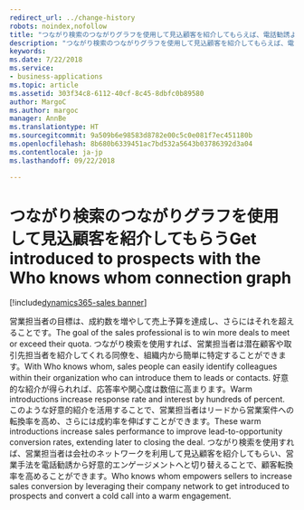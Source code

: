 ```yaml
---
redirect_url: ../change-history
robots: noindex,nofollow
title: "つながり検索のつながりグラフを使用して見込顧客を紹介してもらえば、電話勧誘よりも好意的なエンゲージメントを構築できます"
description: "つながり検索のつながりグラフを使用して見込顧客を紹介してもらえば、電話勧誘よりも好意的なエンゲージメントを構築できます"
keywords: 
ms.date: 7/22/2018
ms.service:
- business-applications
ms.topic: article
ms.assetid: 303f34c8-6112-40cf-8c45-8dbfc0b89580
author: MargoC
ms.author: margoc
manager: AnnBe
ms.translationtype: HT
ms.sourcegitcommit: 9a509b6e98583d8782e00c5c0e081f7ec451180b
ms.openlocfilehash: 8b680b6339451ac7bd532a5643b03786392d3a04
ms.contentlocale: ja-jp
ms.lasthandoff: 09/22/2018

---
```


# <a name="get-introduced-to-prospects-with-the-who-knows-whom-connection-graph"></a><span data-ttu-id="17079-103">つながり検索のつながりグラフを使用して見込顧客を紹介してもらう</span><span class="sxs-lookup"><span data-stu-id="17079-103">Get introduced to prospects with the Who knows whom connection graph</span></span>

[!include[dynamics365-sales banner](../includes/dynamics365-sales.md)]





<span data-ttu-id="17079-104">営業担当者の目標は、成約数を増やして売上予算を達成し、さらにはそれを超えることです。</span><span class="sxs-lookup"><span data-stu-id="17079-104">The goal of the sales professional is to win more deals to meet or exceed their quota.</span></span>  <span data-ttu-id="17079-105">つながり検索を使用すれば、営業担当者は潜在顧客や取引先担当者を紹介してくれる同僚を、組織内から簡単に特定することができます。</span><span class="sxs-lookup"><span data-stu-id="17079-105">With Who knows whom, sales people can easily identify colleagues within their organization who can introduce them to leads or contacts.</span></span>  <span data-ttu-id="17079-106">好意的な紹介が得られれば、応答率や関心度は数倍に高まります。</span><span class="sxs-lookup"><span data-stu-id="17079-106">Warm introductions increase response rate and interest by hundreds of percent.</span></span>  <span data-ttu-id="17079-107">このような好意的紹介を活用することで、営業担当者はリードから営業案件への転換率を高め、さらには成約率を伸ばすことができます。</span><span class="sxs-lookup"><span data-stu-id="17079-107">These warm introductions increase sales performance to improve lead-to-opportunity conversion rates, extending later to closing the deal.</span></span>  <span data-ttu-id="17079-108">つながり検索を使用すれば、営業担当者は会社のネットワークを利用して見込顧客を紹介してもらい、営業手法を電話勧誘から好意的エンゲージメントへと切り替えることで、顧客転換率を高めることができます。</span><span class="sxs-lookup"><span data-stu-id="17079-108">Who knows whom empowers sellers to increase sales conversion by leveraging their company network to get introduced to prospects and convert a cold call into a warm engagement.</span></span>

